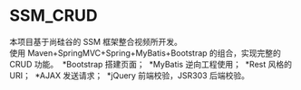 # SSM_CRUD
本项目基于尚硅谷的 SSM 框架整合视频所开发。</br>
使用 Maven+SpringMVC+Spring+MyBatis+Bootstrap 的组合，实现完整的 CRUD 功能。
  *Bootstrap 搭建页面；
  *MyBatis 逆向工程使用；
  *Rest 风格的 URI；
  *AJAX 发送请求；
  *jQuery 前端校验，JSR303 后端校验。
